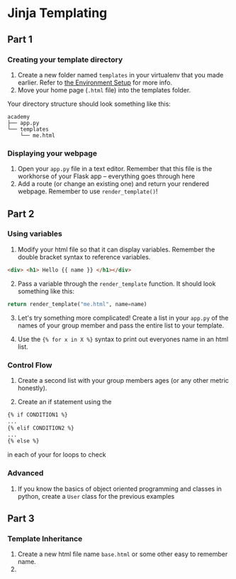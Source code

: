 # Jinja Templating


## Part 1
### Creating your template directory
1. Create a new folder named `templates` in your virtualenv that you made earlier. Refer to [the Environment Setup](https://github.com/AcademyClassOf2017/EnvironmentSetup) for more info.
2. Move your home page (`.html` file) into the templates folder.

Your directory structure should look something like this:
```
academy
├── app.py
└── templates
    └── me.html
```

### Displaying your webpage
1. Open your `app.py` file in a text editor. Remember that this file is the workhorse of your Flask app – everything goes through here
2. Add a route (or change an existing one) and return your rendered webpage. Remember to use `render_template()`!

## Part 2
### Using variables
1. Modify your html file so that it can display variables. Remember the double bracket syntax to reference variables.
```html
<div> <h1> Hello {{ name }} </h1></div>
```

2. Pass a variable through the `render_template` function. It should look something like this:
```python
return render_template("me.html", name=name)
```

3. Let's try something more complicated! Create a list in your `app.py` of the names of your group member and pass the entire list to your template.

4. Use the `{% for x in X %}` syntax to print out everyones name in an html list.


### Control Flow
1. Create a second list with your group members ages (or any other metric honestly).

2. Create an if statement using the
```html
{% if CONDITION1 %}
...
{% elif CONDITION2 %}
...
{% else %}
```
in each of your for loops to check

### Advanced
1. If you know the basics of object oriented programming and classes in python, create a `User` class for the previous examples

## Part 3

### Template Inheritance
1. Create a new html file name `base.html` or some other easy to remember name.
2.

